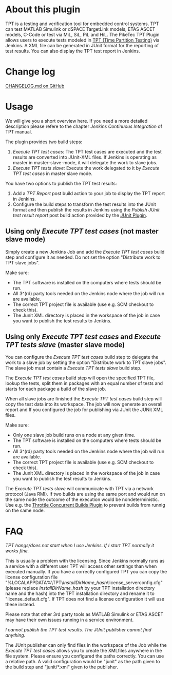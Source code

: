 ﻿# About this plugin

TPT is a testing and verification tool for embedded control systems. TPT
can test MATLAB Simulink or dSPACE TargetLink models, ETAS ASCET models,
C-Code or test via MiL, SiL, PiL and HiL. The PikeTec TPT Plugin allows
users to execute tests modeled in [TPT (Time Partition
Testing)](https://piketec.com/tpt/) via Jenkins. A XML file
can be generated in JUnit format for the reporting of test results. You
can also display the TPT test report in Jenkins.  

# Change log
[CHANGELOG.md on GitHub](.https://github.com/jenkinsci/piketec-tpt-plugin/blob/master/CHANGELOG.md)

# Usage

We will give you a short overview here. If you need a more detailed
description please refere to the chapter *Jenkins Continuous
Integration* of TPT manual.

The plugin provides two build steps:

1.  *Execute TPT test cases:* The TPT test cases are executed and the
    test results are converted into JUnit-XML files. If Jenkins is
    operating as master in master-slave-mode, it will delegate the work
    to slave jobs.
2.  *Execute TPT tests slave:* Execute the work delegated to it by
    *Execute TPT test cases* in master slave mode.

You have two options to publish the TPT test results:

1.  Add a *TPT Report* post build action to your job to display the TPT
    report in Jenkins.
2.  Configure the build steps to transform the test results into the
    JUnit format and then publish the results in Jenkins using the
    *Publish JUnit test result report* post build action provided by the
    [JUnit
    Plugin](https://plugins.jenkins.io/junit/).

## Using only *Execute TPT test cases* (not master slave mode)

Simply create a new Jenkins Job and add the *Execute TPT test cases*
build step and configure it as needed. Do not set the option "Distribute
work to TPT slave jobs".

Make sure:

-   The TPT software is installed on the computers where tests should be
    run.
-   All 3^(rd) party tools needed on the Jenkins node where the job will
    run are available.
-   The correct TPT project file is available (use e.g. SCM checkout to
    check this).
-   The Junit XML directory is placed in the workspace of the job in
    case you want to publish the test results to Jenkins.

## Using only *Execute TPT test cases* and *Execute TPT tests slave* (master slave mode)

You can configure the *Execute TPT test cases* build step to delegate
the work to a slave job by setting the option "Distribute work to TPT
slave jobs". The slave job must contain a *Execute TPT tests slave*
build step.

The *Execute TPT test cases* build step will open the specified TPT
file, lookup the tests, split them in packages with an equal number of
tests and starts for each package a build of the slave job.

When all slave jobs are finished the *Execute TPT test cases* build step
will copy the test data into its workspace. The job will now generate an
overall report and If you configured the job for publishing via JUnit
the JUNit XML files.

Make sure:

-   Only one slave job build runs on a node at any given time.
-   The TPT software is installed on the computers where tests should be
    run.
-   All 3^(rd) party tools needed on the Jenkins node where the job will
    run are available.
-   The correct TPT project file is available (use e.g. SCM checkout to
    check this).
-   The Junit XML directory is placed in the workspace of the job in
    case you want to publish the test results to Jenkins.

The *Execute TPT tests slave* will communicate with TPT via a network
protocol (Java RMI). If two builds are using the same port and would run
on the same node the outcome of the execution would be nondeterministic.
Use e.g. the [Throttle Concurrent Builds
Plugin](https://plugins.jenkins.io/throttle-concurrents/)
to prevent builds from runnig on the same node.

# FAQ

*TPT hangs/does not start when I use Jenkins. If I start TPT normally it
works fine.*

This is usually a problem with the licensing. Since Jenkins normally
runs as a service with a different user TPT will access other settings
than when executed manually. If you have a correctly configured TPT you
can copy the license configuration file
"%LOCALAPPDATA%\\TPT\\$InstallDirName\_hash$\\license\_serverconfig.cfg"
(please replace $InstallDirName\_hash$ by your TPT installation
directory name and the hash) into the TPT installation directory and
rename it to "license\_default.cfg". If TPT does not find a license
configuration it will use these instead.

Please note that other 3rd party tools as MATLAB Simulink or ETAS ASCET
may have their own issues running in a service environment.

  

*I cannot publish the TPT test results. The JUnit publisher cannot find
anything.*

The JUnit publisher can only find files in the workspace of the Job
while the *Execute TPT test cases* allows you to create the XMLfiles
anywhere in the file system. Please ensure you configured the paths
correctly. You can use a relative path. A valid configuration would be
"junit" as the path given to the build step and "junit/\*.xml" given to
the publisher.
